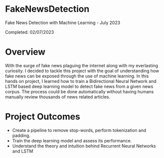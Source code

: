# FakeNewsDetection
Fake News Detection with Machine Learning - July 2023

Completed: 02/07/2023


# Overview
With the surge of fake news plaguing the internet along with my everlasting curiosity. I decided to tackle this project with the goal of understanding how fake news can be exposed through the use of machine learning. In this hands on project, I learned how to train a Bidirectional Neural Network and LSTM based deep learning model to detect fake news from a given news corpus. The process could be done automatically without having humans manually review thousands of news related articles.


# Project Outcomes 
- Create a pipeline to remove stop-words, perform tokenization and padding.
- Train the deep learning model and assess its performance.
- Understand the theory and intuition behind Recurrent Neural Networks and LSTM
